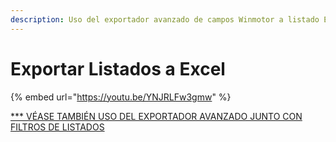```yaml
---
description: Uso del exportador avanzado de campos Winmotor a listado Excel paso a paso
---
```


# Exportar Listados a Excel

{% embed url="https://youtu.be/YNJRLFw3gmw" %}

[\*\*\* VÉASE TAMBIÉN USO DEL EXPORTADOR AVANZADO JUNTO CON FILTROS DE LISTADOS](../tutoriales/general/uso-del-exportador-avanzado-junto-con-filtros-de-listados.md)

